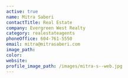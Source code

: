 ```yaml
---
active: true
name: Mitra Saberi
contactTitle: Real Estate
company: Evergreen West Realty
category: realestateagents
phoneOffice: 604-761-5550
email: mitra@mitrasaberi.com
image_path:
color:
website:
profile_image_path: /images/mitra-s--web.jpg
---
```



